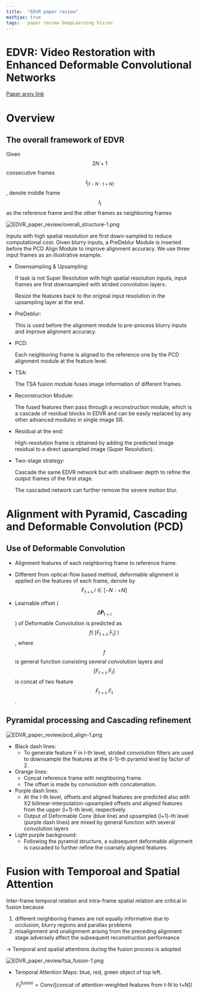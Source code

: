 ```yaml
---
title:  "EDVR paper review"
mathjax: true
tags:	paper review DeepLearning Vision
---
```

# EDVR: Video Restoration with Enhanced Deformable Convolutional Networks

[Paper arxiv link](https://arxiv.org/abs/1905.02716)

# Overview

## The overall framework of EDVR
Given $$2N+1$$ consecutive frames $$I_{[t-N:t+N]}$$, denote middle frame $$I_{t}$$ as the reference frame and the other frames as neighboring frames

![EDVR_paper_review/overall_structure-1.png](/assets/images/EDVR_paper_review/overall_structure-1.png)

Inputs with high spatial resolution are first down-sampled to reduce computational cost. Given blurry inputs, a PreDeblur Module is inserted before the PCD Align Module to improve alignment accuracy. We use three input frames as an illustrative example.

- Downsampling & Upsampling:

    If task is not Super Resolution with high spatial resolution inputs, input frames are first downsampled with strided convolution layers.

    Resize the features back to the original input resolution in the upsampling layer at the end.

- PreDeblur:

    This is used before the alignment module to pre-process blurry inputs and improve alignment accuracy.

- PCD:

    Each neighboring frame is aligned to the reference one by the PCD alignment module at the feature level.

- TSA:

    The TSA fusion module fuses image information of different frames.

- Reconstruction Module:

    The fused features then pass through a reconstruction module, which is a cascade of residual blocks in EDVR and can be easily replaced by any other advanced modules in single image SR.

- Residual at the end:

    High-resolution frame is obtained by adding the predicted image residual to a direct upsampled image (Super Resolution).

- Two-stage strategy:

    Cascade the same EDVR network but with shallower depth to refine the output frames of the first stage.

    The cascaded network can further remove the severe motion blur.

# Alignment with Pyramid, Cascading and Deformable Convolution (PCD)

## Use of Deformable Convolution

- Alignment features of each neighboring frame to reference frame.
- Different from optical-flow based method, deformable alignment is applied on the features of each frame, denote by $$F_{t+i},i \in [{-}N{:}{+}N]$$

- Learnable offset ($$\Delta \mathbf{P}_{t+i}$$) of Deformable Convolution is predicted as $$f(\ [F_{t+i}, F_t]\ )$$, where $$f$$ is general function consisting several convolution layers and $$[F_{t+i}, F_t]$$ is concat of two feature $$F_{t+i}, F_t$$.

## Pyramidal processing and Cascading refinement

![EDVR_paper_review/pcd_align-1.png](/assets/images/EDVR_paper_review/pcd_align-1.png)

- Black dash lines:
    - To generate feature F in l-th level, strided convolution filters are used to downsample the features at the (l-1)-th pyramid level by factor of 2.
- Orange lines:
    - Concat reference frame with neighboring frame.
    - The offset is made by convolution with concatenation.
- Purple dash lines:
    - At the l-th level, offsets and aligned features are predicted also with X2 bilinear-interpolation-upsampled offsets and aligned features from the upper (l+1)-th level, respectively
    - Output of Deformable Conv (blue line) and upsampled (l+1)-th level (purple dash lines) are mixed by general function with several convolution layers
- Light purple background:
    - Following the pyramid structure, a subsequent deformable alignment is cascaded to further refine the coarsely aligned features.

# Fusion with Temporoal and Spatial Attention

Inter-frame temporal relation and intra-frame spatial relation are critical in fusion because

1. different neighboring frames are not equally informative due to occlusion, blurry regions and parallax problems
2. misalignment and unalignment arising from the preceding alignment stage adversely affect the subsequent reconstruction performance

→ Temporal and spatial attentions during the fusion process is adopted

![EDVR_paper_review/tsa_fusion-1.png](/assets/images/EDVR_paper_review/tsa_fusion-1.png)

- Temporal Attention Maps: blue, red, green object of top left.

    $$F_{t}^{fusion} = \text{Conv}([\text{concat of attention-weighted features from t-N to t+N}])$$